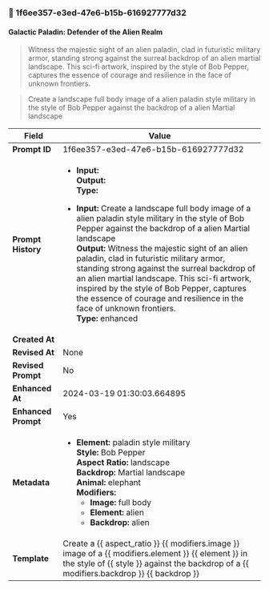 

### 📜 1f6ee357-e3ed-47e6-b15b-616927777d32

#### Galactic Paladin: Defender of the Alien Realm

> Witness the majestic sight of an alien paladin, clad in futuristic military armor, standing strong against the surreal backdrop of an alien martial landscape. This sci-fi artwork, inspired by the style of Bob Pepper, captures the essence of courage and resilience in the face of unknown frontiers.

> Create a landscape full body image of a alien paladin style military in the style of Bob Pepper against the backdrop of a alien Martial landscape

| Field          | Value                                                                                                                                                                      |
|----------------|----------------------------------------------------------------------------------------------------------------------------------------------------------------------------|
| **Prompt ID**  | 1f6ee357-e3ed-47e6-b15b-616927777d32                                                                                                                                                            |
| **Prompt History** | <ul><li>**Input:**  <br> **Output:**  <br> **Type:** </li></ul><ul><li>**Input:** Create a landscape full body image of a alien paladin style military in the style of Bob Pepper against the backdrop of a alien Martial landscape <br> **Output:** Witness the majestic sight of an alien paladin, clad in futuristic military armor, standing strong against the surreal backdrop of an alien martial landscape. This sci-fi artwork, inspired by the style of Bob Pepper, captures the essence of courage and resilience in the face of unknown frontiers. <br> **Type:** enhanced</li></ul> |
| **Created At** |                                                                                                                                                    |
| **Revised At** | None                                                                                                                                                   |
| **Revised Prompt** | No                                                                                                                                                                      |
| **Enhanced At** | 2024-03-19 01:30:03.664895                                                                                                                                                  |
| **Enhanced Prompt** | Yes                                                                                                                                                                    |
| **Metadata**   | <ul><li>**Element:** paladin style military <br> **Style:** Bob Pepper <br> **Aspect Ratio:** landscape <br> **Backdrop:** Martial landscape <br> **Animal:** elephant <br> **Modifiers:**<ul><li>**Image:** full body</li><li>**Element:** alien</li><li>**Backdrop:** alien</li></ul></li></ul> |
| **Template**   | Create a {{ aspect_ratio }} {{ modifiers.image }} image of a {{ modifiers.element }} {{ element }} in the style of {{ style }} against the backdrop of a {{ modifiers.backdrop }} {{ backdrop }}                                                                                                                                           |


